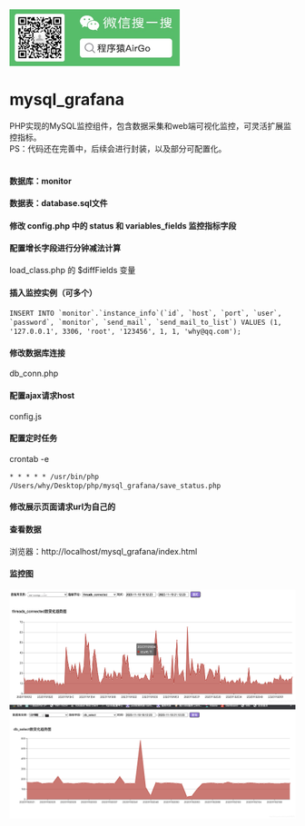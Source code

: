 <img src="https://github.com/why444216978/images/blob/master/qrcode.png" width="300" height="100" alt="图片描述文字"/>
<br>

# mysql_grafana
PHP实现的MySQL监控组件，包含数据采集和web端可视化监控，可灵活扩展监控指标。
<br>
PS：代码还在完善中，后续会进行封装，以及部分可配置化。
<br><br>


#### 数据库：monitor

#### 数据表：database.sql文件

#### 修改 config.php 中的 status 和 variables_fields 监控指标字段

#### 配置增长字段进行分钟减法计算
load_class.php 的 $diffFields 变量

#### 插入监控实例（可多个）
```
INSERT INTO `monitor`.`instance_info`(`id`, `host`, `port`, `user`, `password`, `monitor`, `send_mail`, `send_mail_to_list`) VALUES (1, '127.0.0.1', 3306, 'root', '123456', 1, 1, 'why@qq.com');
```

#### 修改数据库连接
db_conn.php

#### 配置ajax请求host
config.js

#### 配置定时任务
crontab -e
```
* * * * * /usr/bin/php /Users/why/Desktop/php/mysql_grafana/save_status.php
```

#### 修改展示页面请求url为自己的

#### 查看数据
浏览器：http://localhost/mysql_grafana/index.html

#### 监控图
<img src="https://github.com/why444216978/mysql_grafana/blob/master/threads_connected.png" width="600" height="200"/>
<img src="https://github.com/why444216978/mysql_grafana/blob/master/select.png" width="600" height="200" alt="图片描述文字"/>
